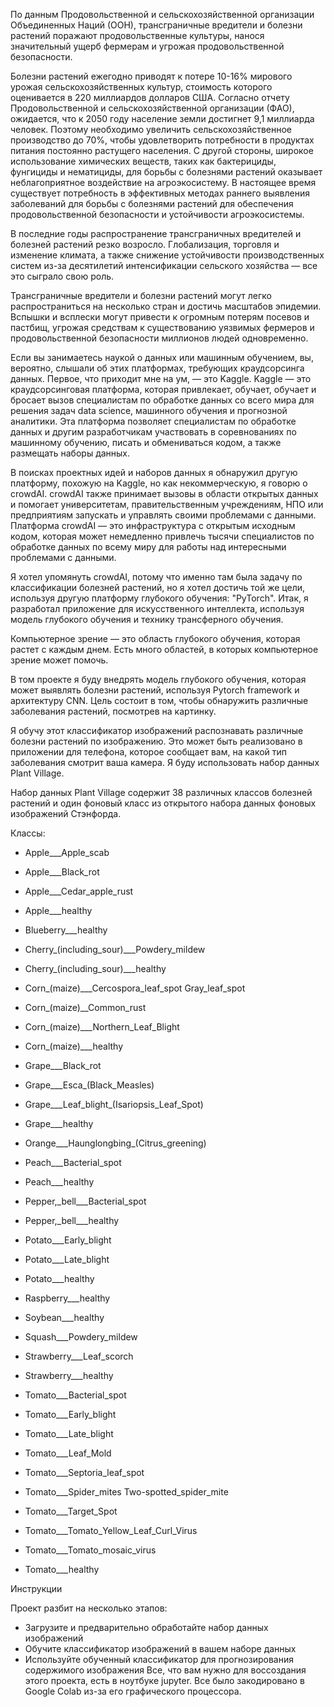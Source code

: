 По данным Продовольственной и сельскохозяйственной организации Объединенных Наций (ООН), трансграничные вредители и болезни растений поражают продовольственные культуры, нанося значительный ущерб фермерам и угрожая продовольственной безопасности.

Болезни растений ежегодно приводят к потере 10-16% мирового урожая сельскохозяйственных культур, стоимость которого оценивается в 220 миллиардов долларов США. Согласно отчету Продовольственной и сельскохозяйственной организации (ФАО), ожидается, что к 2050 году население земли достигнет 9,1 миллиарда человек. Поэтому необходимо увеличить сельскохозяйственное производство до 70%, чтобы удовлетворить потребности в продуктах питания постоянно растущего населения. С другой стороны, широкое использование химических веществ, таких как бактерициды, фунгициды и нематициды, для борьбы с болезнями растений оказывает неблагоприятное воздействие на агроэкосистему. В настоящее время существует потребность в эффективных методах раннего выявления заболеваний для борьбы с болезнями растений для обеспечения продовольственной безопасности и устойчивости агроэкосистемы.

В последние годы распространение трансграничных вредителей и болезней растений резко возросло. Глобализация, торговля и изменение климата, а также снижение устойчивости производственных систем из-за десятилетий интенсификации сельского хозяйства — все это сыграло свою роль.

Трансграничные вредители и болезни растений могут легко распространиться на несколько стран и достичь масштабов эпидемии. Вспышки и всплески могут привести к огромным потерям посевов и пастбищ, угрожая средствам к существованию уязвимых фермеров и продовольственной безопасности миллионов людей одновременно.

Если вы занимаетесь наукой о данных или машинным обучением, вы, вероятно, слышали об этих платформах, требующих краудсорсинга данных. Первое, что приходит мне на ум, — это Kaggle. Kaggle — это краудсорсинговая платформа, которая привлекает, обучает, обучает и бросает вызов специалистам по обработке данных со всего мира для решения задач data science, машинного обучения и прогнозной аналитики. Эта платформа позволяет специалистам по обработке данных и другим разработчикам участвовать в соревнованиях по машинному обучению, писать и обмениваться кодом, а также размещать наборы данных.

В поисках проектных идей и наборов данных я обнаружил другую платформу, похожую на Kaggle, но как некоммерческую, я говорю о crowdAI. crowdAI также принимает вызовы в области открытых данных и помогает университетам, правительственным учреждениям, НПО или предприятиям запускать и управлять своими проблемами с данными. Платформа crowdAI — это инфраструктура с открытым исходным кодом, которая может немедленно привлечь тысячи специалистов по обработке данных по всему миру для работы над интересными проблемами с данными.

Я хотел упомянуть crowdAI, потому что именно там была задачу по классификации болезней растений, но я хотел достичь той же цели, используя другую платформу глубокого обучения: "PyTorch". Итак, я разработал приложение для искусственного интеллекта, используя модель глубокого обучения и технику трансферного обучения.

Компьютерное зрение — это область глубокого обучения, которая растет с каждым днем. Есть много областей, в которых компьютерное зрение может помочь.

В том проекте я буду внедрять модель глубокого обучения, которая может выявлять болезни растений, используя Pytorch framework и архитектуру CNN. Цель состоит в том, чтобы обнаружить различные заболевания растений, посмотрев на картинку.

Я обучу этот классификатор изображений распознавать различные болезни растений по изображению. Это может быть реализовано в приложении для телефона, которое сообщает вам, на какой тип заболевания смотрит ваша камера. Я буду использовать набор данных Plant Village.

Набор данных Plant Village содержит 38 различных классов болезней растений и один фоновый класс из открытого набора данных фоновых изображений Стэнфорда.

Классы:

- Apple___Apple_scab

- Apple___Black_rot

- Apple___Cedar_apple_rust

- Apple___healthy

- Blueberry___healthy

- Cherry_(including_sour)___Powdery_mildew

- Cherry_(including_sour)___healthy

- Corn_(maize)___Cercospora_leaf_spot Gray_leaf_spot

- Corn_(maize)__Common_rust

- Corn_(maize)___Northern_Leaf_Blight

- Corn_(maize)___healthy

- Grape___Black_rot

- Grape___Esca_(Black_Measles)

- Grape___Leaf_blight_(Isariopsis_Leaf_Spot)

- Grape___healthy

- Orange___Haunglongbing_(Citrus_greening)

- Peach___Bacterial_spot

- Peach___healthy

- Pepper,_bell___Bacterial_spot

- Pepper,_bell___healthy

- Potato___Early_blight

- Potato___Late_blight

- Potato___healthy

- Raspberry___healthy

- Soybean___healthy

- Squash___Powdery_mildew

- Strawberry___Leaf_scorch

- Strawberry___healthy

- Tomato___Bacterial_spot

- Tomato___Early_blight

- Tomato___Late_blight

- Tomato___Leaf_Mold

- Tomato___Septoria_leaf_spot

- Tomato___Spider_mites Two-spotted_spider_mite

- Tomato___Target_Spot

- Tomato___Tomato_Yellow_Leaf_Curl_Virus

- Tomato___Tomato_mosaic_virus

- Tomato___healthy

Инструкции

Проект разбит на несколько этапов:
-	Загрузите и предварительно обработайте набор данных изображений
-	Обучите классификатор изображений в вашем наборе данных
-	Используйте обученный классификатор для прогнозирования содержимого изображения
Все, что вам нужно для воссоздания этого проекта, есть в ноутбуке jupyter. Все было закодировано в Google Colab из-за его графического процессора.
